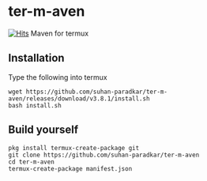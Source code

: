 # ter-m-aven

[![Hits](https://hits.seeyoufarm.com/api/count/incr/badge.svg?url=https%3A%2F%2Fgithub.com%2Fsuhan-paradkar%2Fter-m-aven&count_bg=%2379C83D&title_bg=%23555555&icon=&icon_color=%23E7E7E7&title=hits&edge_flat=false)](https://hits.seeyoufarm.com)
Maven for termux 

## Installation

Type the following into termux

```
wget https://github.com/suhan-paradkar/ter-m-aven/releases/download/v3.8.1/install.sh 
bash install.sh
```

## Build yourself

```
pkg install termux-create-package git
git clone https://github.com/suhan-paradkar/ter-m-aven
cd ter-m-aven
termux-create-package manifest.json
```
